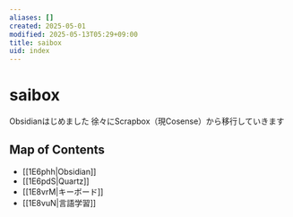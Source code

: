 ```yaml
---
aliases: []
created: 2025-05-01
modified: 2025-05-13T05:29+09:00
title: saibox
uid: index
---
```


# saibox

Obsidianはじめました
徐々にScrapbox（現Cosense）から移行していきます

## Map of Contents

- [[1E6phh|Obsidian]]
- [[1E6pdS|Quartz]]
- [[1E8vrM|キーボード]]
- [[1E8vuN|言語学習]]